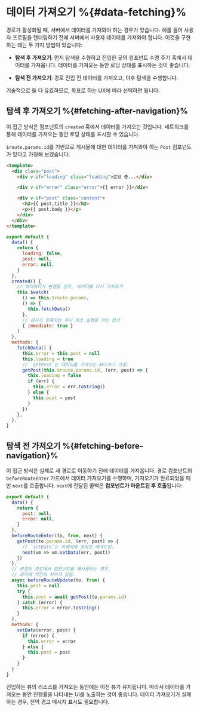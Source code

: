 # 데이터 가져오기 %{#data-fetching}%

경로가 활성화될 때, 서버에서 데이터를 가져와야 하는 경우가 있습니다.
예를 들어 사용자 프로필을 렌더링하기 전에 서버에서 사용자 데이터를 가져와야 합니다.
이것을 구현하는 데는 두 가지 방법이 있습니다:

- **탐색 후 가져오기**:
  먼저 탐색을 수행하고 진입한 곳의 컴포넌트 수명 주기 훅에서 데이터를 가져옵니다.
  데이터를 가져오는 동안 로딩 상태를 표시하는 것이 좋습니다.

- **탐색 전 가져오기**:
  경로 진입 전 데이터를 가져오고, 이후 탐색을 수행합니다.

기술적으로 둘 다 유효하므로,
목표로 하는 UX에 따라 선택하면 됩니다.

## 탐색 후 가져오기 %{#fetching-after-navigation}%

이 접근 방식은 컴포넌트의 `created` 훅에서 데이터를 가져오는 것입니다.
네트워크를 통해 데이터를 가져오는 동안 로딩 상태를 표시할 수 있습니다.

`$route.params.id`를 기반으로 게시물에 대한 데이터를 가져와야 하는 `Post` 컴포넌트가 있다고 가정해 보겠습니다:

```html
<template>
  <div class="post">
    <div v-if="loading" class="loading">로딩 중...</div>

    <div v-if="error" class="error">{{ error }}</div>

    <div v-if="post" class="content">
      <h2>{{ post.title }}</h2>
      <p>{{ post.body }}</p>
    </div>
  </div>
</template>
```

```js
export default {
  data() {
    return {
      loading: false,
      post: null,
      error: null,
    }
  },
  created() {
    // 파라미터가 변경될 경우, 데이터를 다시 가져오기
    this.$watch(
      () => this.$route.params,
      () => {
        this.fetchData()
      },
      // 감시가 등록되는 즉시 최초 실행을 하는 옵션
      { immediate: true }
    )
  },
  methods: {
    fetchData() {
      this.error = this.post = null
      this.loading = true
      // `getPost`는 데이터를 가져오는 API라고 가정.
      getPost(this.$route.params.id, (err, post) => {
        this.loading = false
        if (err) {
          this.error = err.toString()
        } else {
          this.post = post
        }
      })
    },
  },
}
```

## 탐색 전 가져오기 %{#fetching-before-navigation}%

이 접근 방식은 실제로 새 경로로 이동하기 전에 데이터를 가져옵니다.
경로 컴포넌트의 `beforeRouteEnter` 가드에서 데이터 가져오기를 수행하며,
가져오기가 완료되었을 때만 `next`를 호출합니다.
`next`에 전달된 콜백은 **컴포넌트가 마운트된 후 호출**됩니다:

```js
export default {
  data() {
    return {
      post: null,
      error: null,
    }
  },
  beforeRouteEnter(to, from, next) {
    getPost(to.params.id, (err, post) => {
      // `setData`는 아래서에 정의된 메서드임.
      next(vm => vm.setData(err, post))
    })
  },
  // 변경된 경로에서 컴포넌트를 재사용하는 경우,
  // 로직에 약간의 차이가 있음.
  async beforeRouteUpdate(to, from) {
    this.post = null
    try {
      this.post = await getPost(to.params.id)
    } catch (error) {
      this.error = error.toString()
    }
  },
  methods: {
    setData(error, post) {
      if (error) {
        this.error = error
      } else {
        this.post = post
      }
    }
  }
}
```

진입하는 뷰의 리소스를 가져오는 동안에는 이전 뷰가 유지됩니다.
따라서 데이터를 가져오는 동안 진행률을 나타내는 UI를 노출하는 것이 좋습니다.
데이터 가져오기가 실패하는 경우,
전역 경고 메시지 표시도 필요합니다.

<!-- ### Using Composition API -->

<!-- TODO: -->
